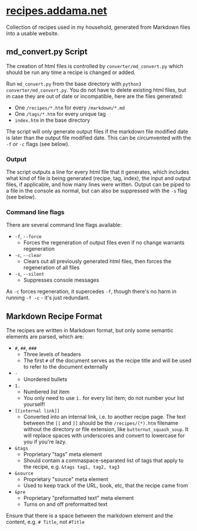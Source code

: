 # [recipes.addama.net](http://recipes.addama.net)

Collection of recipes used in my household, generated from Markdown files into a usable website.

## md_convert.py Script

The creation of html files is controlled by `converter/md_convert.py` which should be run any time a recipe is changed or added. 

Run `md_convert.py` from the base directory with `python3 converter/md_convert.py`. You do not have to delete existing html files, but in case they are out of date or incompatible, here are the files generated:
* One `/recipes/*.htm` for every `/markdown/*.md`
* One `/tags/*.htm` for every unique tag
* `index.htm` in the base directory

The script will only generate output files if the markdown file modified date is later than the output file modified date. This can be circumvented with the `-f` or `-c` flags (see below).

### Output

The script outputs a line for every html file that it generates, which includes what kind of file is being generated (recipe, tag, index), the input and output files, if applicable, and how many lines were written. Output can be piped to a file in the console as normal, but can also be suppressed with the `-s` flag (see below).

### Command line flags

There are several command line flags available:

* `-f`, `--force`
  * Forces the regeneration of output files even if no change warrants regeneration
* `-c`, `--clear`
  * Clears out all previously generated html files, then forces the regeneration of all files
* `-s`, `--silent`
  * Suppresses console messages

As `-c` forces regeneration, it supercedes `-f`, though there's no harm in running `-f -c` - it's just redundant.

## Markdown Recipe Format

The recipes are written in Markdown format, but only some semantic elements are parsed, which are:

* `#`, `##`, `###`
  * Three levels of headers
  * The first `#` of the document serves as the recipe title and will be used to refer to the document externally
* `-`
  * Unordered bullets
* `1.`
  * Numbered list item
  * You only need to use `1.` for every list item; do not number your list yourself!
* `[[internal link]]`
  * Converted into an internal link, i.e. to another recipe page. The text between the `[[` and `]]` should be the `/recipes/(*).htm` filename without the directory or file extension, like `butternut_squash_soup`. It will replace spaces with underscores and convert to lowercase for you if you're lazy.
* `&tags`
  * Proprietary "tags" meta element
  * Should contain a commaspace-separated list of tags that apply to the recipe, e.g. `&tags tag1, tag2, tag3`
* `&source`
  * Proprietary "source" meta element
  * Used to keep track of the URL, book, etc, that the recipe came from
* `&pre`
  * Proprietary "preformatted text" meta element
  * Turns on and off preformatted text
  
Ensure that there is a space between the markdown element and the content, e.g. `# Title`, not `#Title`

